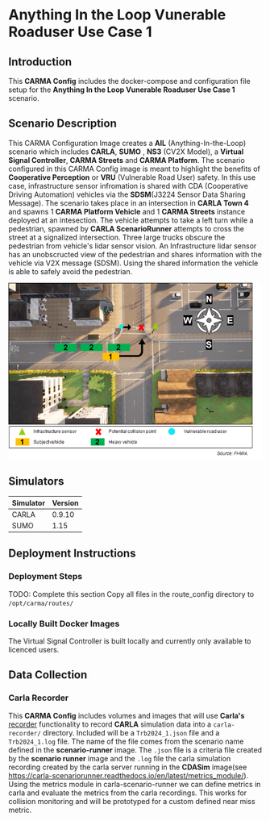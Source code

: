 # Anything In the Loop Vunerable Roaduser Use Case 1

## Introduction

This **CARMA Config** includes the docker-compose and configuration file setup for the **Anything In the Loop Vunerable Roaduser Use Case 1** scenario.

## Scenario Description

This CARMA Configuration Image creates a **AIL** (Anything-In-the-Loop) scenario which includes **CARLA**, **SUMO** , **NS3** (CV2X Model), a **Virtual Signal Controller**, **CARMA Streets** and **CARMA Platform**. The scenario configured in this CARMA Config image is meant to highlight the benefits of **Cooperative Perception**  or **VRU** (Vulnerable Road User) safety. In this use case, infrastructure sensor infromation is shared with CDA (Cooperative Driving Automation) vehicles via the **SDSM**(J3224 Sensor Data Sharing Message). The scenario takes place in an intersection in **CARLA Town 4** and spawns 1 **CARMA Platform Vehicle** and 1 **CARMA Streets** instance deployed at an intesection. The vehicle attempts to take a left turn while a pedestrian, spawned by **CARLA ScenarioRunner** attempts to cross the street at a signalized intersection. Three large trucks obscure the  pedestrian from vehicle's lidar sensor vision. An Infrastructure lidar sensor has an unobscructed view of the pedestrian and shares information with the vehicle via V2X message (SDSM). Using the shared information the vehicle is able to safely avoid the pedestrian.

![Alt text](docs/scenario_diagram.png)

## Simulators

| Simulator      | Version |
| ----------- | ----------- |
| CARLA      | 0.9.10       |
| SUMO      | 1.15       |

## Deployment Instructions
### Deployment Steps
TODO: Complete this section
Copy all files in the route_config directory to `/opt/carma/routes/`
### Locally Built Docker Images
The Virtual Signal Controller is built locally and currently only available to licenced users.

## Data Collection
### Carla Recorder
This **CARMA Config** includes volumes and images that will use **Carla's** [recorder](https://carla.readthedocs.io/en/0.9.10/adv_recorder/) functionality to record **CARLA** simulation data into a `carla-recorder/` directory. Included will be a `Trb2024_1.json` file and a `Trb2024_1.log` file. The name of the file comes from the scenario name defined in the **scenario-runner** image. The `.json` file is a criteria file created by the **scenario runner** image and the `.log` file the carla simulation recording created by the carla server running in the **CDASim** image(see https://carla-scenariorunner.readthedocs.io/en/latest/metrics_module/). Using the metrics module in carla-scenario-runner we can define metrics in carla and evaluate the metrics from the carla recordings. This works for collision monitoring and will be prototyped for a custom defined near miss metric.

